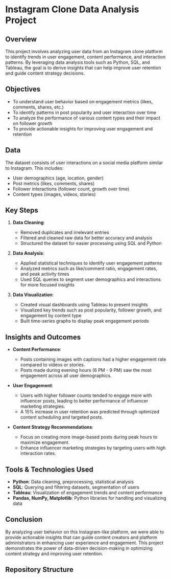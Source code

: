 # Instagram Clone Data Analysis Project

## Overview
This project involves analyzing user data from an Instagram clone platform to identify trends in user engagement, content performance, and interaction patterns. By leveraging data analysis tools such as Python, SQL, and Tableau, the goal is to derive insights that can help improve user retention and guide content strategy decisions.

## Objectives
- To understand user behavior based on engagement metrics (likes, comments, shares, etc.)
- To identify patterns in post popularity and user interaction over time
- To analyze the performance of various content types and their impact on follower growth
- To provide actionable insights for improving user engagement and retention

## Data
The dataset consists of user interactions on a social media platform similar to Instagram. This includes:
- User demographics (age, location, gender)
- Post metrics (likes, comments, shares)
- Follower interactions (follower count, growth over time)
- Content types (images, videos, stories)

## Key Steps
1. **Data Cleaning**: 
   - Removed duplicates and irrelevant entries
   - Filtered and cleaned raw data for better accuracy and analysis
   - Structured the dataset for easier processing using SQL and Python

2. **Data Analysis**: 
   - Applied statistical techniques to identify user engagement patterns
   - Analyzed metrics such as like/comment ratio, engagement rates, and peak activity times
   - Used SQL queries to segment user demographics and interactions for more focused insights

3. **Data Visualization**:
   - Created visual dashboards using Tableau to present insights
   - Visualized key trends such as post popularity, follower growth, and engagement by content type
   - Built time-series graphs to display peak engagement periods

## Insights and Outcomes
- **Content Performance**: 
  - Posts containing images with captions had a higher engagement rate compared to videos or stories.
  - Posts made during evening hours (6 PM - 9 PM) saw the most engagement across all user demographics.
  
- **User Engagement**: 
  - Users with higher follower counts tended to engage more with influencer posts, leading to better performance of influencer marketing strategies.
  - A 15% increase in user retention was predicted through optimized content scheduling and targeted posts.

- **Content Strategy Recommendations**:
  - Focus on creating more image-based posts during peak hours to maximize engagement.
  - Enhance influencer marketing strategies by targeting users with high interaction rates.

## Tools & Technologies Used
- **Python**: Data cleaning, preprocessing, statistical analysis
- **SQL**: Querying and filtering datasets, segmentation of users
- **Tableau**: Visualization of engagement trends and content performance
- **Pandas, NumPy, Matplotlib**: Python libraries for handling and visualizing data

## Conclusion
By analyzing user behavior on this Instagram-like platform, we were able to provide actionable insights that can guide content creators and platform administrators in enhancing user experience and engagement. This project demonstrates the power of data-driven decision-making in optimizing content strategy and improving user retention.

## Repository Structure
